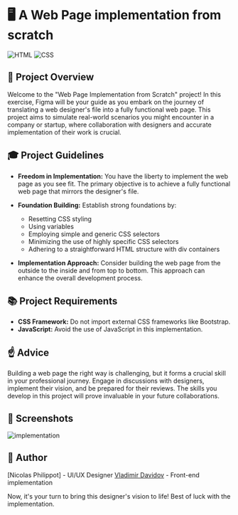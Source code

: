 # :desktop_computer: A Web Page implementation from scratch

![HTML](https://img.shields.io/badge/HTML-5-blue?style=for-the-badge&logo=html5&logoColor=white)
![CSS](https://img.shields.io/badge/CSS-3-blue?style=for-the-badge&logo=css3&logoColor=white)


## 🧐 Project Overview

Welcome to the "Web Page Implementation from Scratch" project! In this exercise, Figma will be your guide as you embark on the journey of translating a web designer's file into a fully functional web page. This project aims to simulate real-world scenarios you might encounter in a company or startup, where collaboration with designers and accurate implementation of their work is crucial.


## 🎓 Project Guidelines

- **Freedom in Implementation:** You have the liberty to implement the web page as you see fit. The primary objective is to achieve a fully functional web page that mirrors the designer's file.

- **Foundation Building:** Establish strong foundations by:
  - Resetting CSS styling
  - Using variables
  - Employing simple and generic CSS selectors
  - Minimizing the use of highly specific CSS selectors
  - Adhering to a straightforward HTML structure with div containers

- **Implementation Approach:** Consider building the web page from the outside to the inside and from top to bottom. This approach can enhance the overall development process.

## 📚 Project Requirements

- **CSS Framework:** Do not import external CSS frameworks like Bootstrap.
- **JavaScript:** Avoid the use of JavaScript in this implementation.

## ☝️ Advice

Building a web page the right way is challenging, but it forms a crucial skill in your professional journey. Engage in discussions with designers, implement their vision, and be prepared for their reviews. The skills you develop in this project will prove invaluable in your future collaborations.


## 📸 Screenshots
![implementation](https://github.com/v-dav/holbertonschool-web_front_end/assets/115344057/35b25a89-434d-452b-ab8c-639cae9e39f6)


##  🙇 Author

[Nicolas Philippot] - UI/UX Designer
[Vladimir Davidov](https://github.com/v-dav) - Front-end implementation











Now, it's your turn to bring this designer's vision to life! Best of luck with the implementation.
